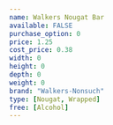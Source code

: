 ```yaml
---
name: Walkers Nougat Bar
available: FALSE
purchase_option: 0
price: 1.25
cost_price: 0.38
width: 0
height: 0
depth: 0
weight: 0
brand: "Walkers-Nonsuch"
type: [Nougat, Wrapped]
free: [Alcohol]
---
```

